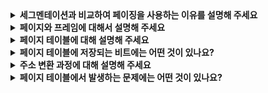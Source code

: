 <details>
  <summary><strong>세그멘테이션과 비교하여 페이징을 사용하는 이유를 설명해 주세요</strong></summary>

<br>

세그멘테이션은 프로그램 논리에 맞춰 가변 길이의 블록으로 메모리를 나누는 방식입니다. 가변 길이의 블록은 크기가 달라 관리가 복잡하고 가변적인 크기 만큼 외부 단편화 문제가 발생할 수 있습니다    
페이징은 전체 메모리를 고정 크기 블록으로 나누는 방식입니다. 고정 크기의 블록을 사용하기에 관리가 간편하고 유연한 블록 사용으로 외부 단편화 문제를 줄일 수 있습니다  

<br>

* 외부 단편화 : 남아있는 메모리의 공간의 총 크기가 프로세스가 요청하는 메모리 공간보다 크지만 남은 공간이 연속적이지 않아 사용할 수 없는 문제
</details>

<details>
  <summary><strong>페이지와 프레임에 대해서 설명해 주세요</strong></summary>

<br>

가상 주소 공간을 일정한 크기의 블록으로 나눈 것을 페이지, 물리 메모리를 같은 크기의 블록으로 나눈 것을 프레임이라고 합니다  

</details>

<details>
  <summary><strong>페이지 테이블에 대해 설명해 주세요</strong></summary>

<br>

가상 페이지 번호와 물리 프레임 번호의 연결 관계를 저장하는 구조로 주로 메모리에 저장됩니다    
즉, 가상 페이지 번호를 이용하여 물리 프레임 번호를 페이지 테이블을 통해 확인할 수 있습니다  

</details>

<details>
  <summary><strong>페이지 테이블에 저장되는 비트에는 어떤 것이 있나요?</strong></summary>

<br>

페이지 테이블의 대부분은 물리 프레임 번호가 저장됩니다  
그 외에도 가상 페이지가 현재 물리 메모리에 존재하는지 확인하는 Valid Bit, 읽기/쓰기가 가능한지 나타내는 R/W bit, 사용자/커널 중 접근 가능한 모드를 나타내는 U/S 비트, 최근에 접근 된 적 있는 페이지인지 나타내는 Access bit, 수정된 적 있는 페이지인지 나타내는 Dirty bit 등이 저장됩니다 

</details>

<details>
  <summary><strong>주소 변환 과정에 대해 설명해 주세요</strong></summary>

<br>

가상 주소는 페이지 번호와 오프셋으로 이루어져 있습니다  
페이지의 크기가 4KB(2<sup>12</sup>)라면 한 페이지에는 0 ~ 2<sup>12</sup> - 1의 주소가 존재하고 이 부분이 오프셋, 나머지 상위 비트는 페이지 번호가 됩니다
CPU가 가상 주소를 참조하면 페이지 번호를 사용하여 페이지 테이블에서 물리 프레임 번호를 얻습니다. 그 후 물리 프레임 번호에 오프셋을 더해 실제 물리 주소를 구합니다  

<br>

* 물리 프레임 번호(물리 프레임의 시작점) + 오프셋 = 실제 물리 주소
* 영어 사전에서 단어를 찾을 때, 알파벳이 물리 프레임 번호이고 오프셋은 그 알파벳에서 몇 번째 위치에 단어가 있는지를 나타냅니다
  

</details>

<details>
  <summary><strong>페이지 테이블에서 발생하는 문제에는 어떤 것이 있나요?</strong></summary>

<br>

페이지 테이블은 메모리 낭비, 속도 문제가 발생할 수 있습니다  
단일 페이지에서 32비트 주소를 사용하고 페이지 크기가 4KB(2<sup>12</sup>)라면 페이지 번호는 20비트 즉, 2<sup>20</sup>개의 페이지가 필요합니다  
결국 테이블만 4MB가 필요하게 되고 프로세스마다 페이지 테이블이 만들어지므로 메모리 낭비 문제가 생길 수 있습니다  
주소 변환 시 페이지 테이블을 참조하기 위해, 그리고 실제 메모리를 사용하기 위해 두 번의 메모리 참조가 필요하고 이는 느린 속도로 이어질 수 있습니다  

<br>

* 메모리 낭비 해결 방안 : 다단계 페이지 테이블
* 느린 속도 해결 방안 : TLB를 활용한 캐싱

</details>
